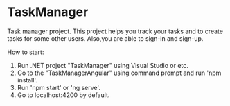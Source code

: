 # TaskManager
Task manager project.
This project helps you track your tasks and to create tasks for some other users.
Also,you are able to sign-in and sign-up.

How to start:
1) Run .NET project "TaskManager" using Visual Studio or etc.
2) Go to the "TaskManagerAngular" using command prompt and run 'npm install'.
3) Run 'npm start' or 'ng serve'.
4) Go to localhost:4200 by default.
